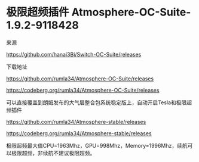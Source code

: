 # 极限超频插件 Atmosphere-OC-Suite-1.9.2-9118428

来源

https://github.com/hanai3Bi/Switch-OC-Suite/releases

下载地址

https://github.com/rumla34/Atmosphere-OC-Suite/releases

https://codeberg.org/rumla34/Atmosphere-OC-Suite/releases

可以直接覆盖到朗姆发布的大气层整合包系统稳定版上，自动开启Tesla和极限超频插件

https://github.com/rumla34/Atmosphere-stable/releases

https://codeberg.org/rumla34/Atmosphere-stable/releases

极限超频最大值CPU=1963Mhz，GPU=998Mhz，Memory=1996Mhz，续航可以极限超频，非续航不建议极限超频。
